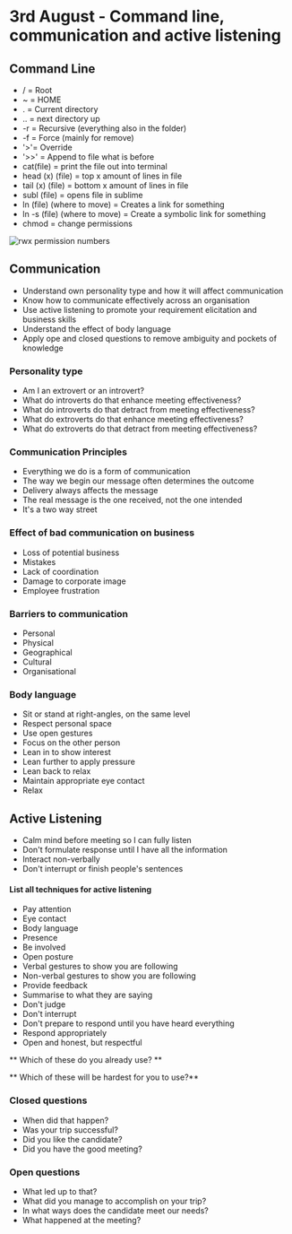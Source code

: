 # 3rd August - Command line, communication and active listening

## Command Line

* / = Root
* ~ = HOME
* . = Current directory
* .. = next directory up
* -r = Recursive (everything also in the folder)
* -f = Force (mainly for remove)
* '>'= Override
* '>>' = Append to file what is before
* cat(file) = print the file out into terminal
* head (x) (file) = top x amount of lines in file
* tail (x) (file) = bottom x amount of lines in file
* subl (file) = opens file in sublime
* ln (file) (where to move) = Creates a link for something
* ln -s (file) (where to move) = Create a symbolic link for something
* chmod = change permissions

![rwx permission numbers](https://cdn-images-1.medium.com/max/1600/1*lbYhLhE5GWRzMeIf2llFMQ.png)

## Communication

* Understand own personality type and how it will affect communication
* Know how to communicate effectively across an organisation
* Use active listening to promote your requirement elicitation and business skills
* Understand the effect of body language
* Apply ope and closed questions to remove ambiguity and pockets of knowledge

### Personality type

* Am I an extrovert or an introvert?
* What do introverts do that enhance meeting effectiveness?
* What do introverts do that detract from meeting effectiveness?
* What do extroverts do that enhance meeting effectiveness?
* What do extroverts do that detract from meeting effectiveness?

### Communication Principles

* Everything we do is a form of communication
* The way we begin our message often determines the outcome
* Delivery always affects the message
* The real message is the one received, not the one intended
* It's a two way street

### Effect of bad communication on business

* Loss of potential business
* Mistakes
* Lack of coordination
* Damage to corporate image
* Employee frustration

### Barriers to communication

* Personal
* Physical
* Geographical
* Cultural
* Organisational

### Body language

* Sit or stand at right-angles, on the same level
* Respect personal space
* Use open gestures
* Focus on the other person
* Lean in to show interest
* Lean further to apply pressure
* Lean back to relax
* Maintain appropriate eye contact
* Relax

## Active Listening

* Calm mind before meeting so I can fully listen
* Don't formulate response until I have all the information
* Interact non-verbally
* Don't interrupt or finish people's sentences

#### List all techniques for active listening

* Pay attention
* Eye contact
* Body language
* Presence
* Be involved
* Open posture
* Verbal gestures to show you are following
* Non-verbal gestures to show you are following
* Provide feedback
* Summarise to what they are saying
* Don't judge
* Don't interrupt
* Don't prepare to respond until you have heard everything
* Respond appropriately
* Open and honest, but respectful

** Which of these do you already use? **

** Which of these will be hardest for you to use?**

### Closed questions

* When did that happen?
* Was your trip successful?
* Did you like the candidate?
* Did you have the good meeting?

### Open questions

* What led up to that?
* What did you manage to accomplish on your trip?
* In what ways does the candidate meet our needs?
* What happened at the meeting?
